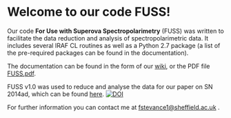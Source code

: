 # Welcome to our code FUSS!

Our code __For Use with Superova Spectropolarimetry__ (FUSS) was written to facilitate the data reduction and analysis of spectropolarimetric data. It includes several IRAF CL routines as well as a Python 2.7 package (a list of the pre-required packages can be found in the documentation).

The documentation can be found in the form of our [wiki](https://github.com/HeloiseS/FUSS/wiki), or the PDF file [FUSS.pdf](https://github.com/HeloiseS/FUSS/blob/master/DOC/FUSS.pdf).

FUSS v1.0 was used to reduce and analyse the data for our paper on SN 2014ad, which can be found [here](https://arxiv.org/pdf/1704.06270.pdf). 
[![DOI](https://zenodo.org/badge/DOI/10.5281/zenodo.573187.svg)](https://doi.org/10.5281/zenodo.573187) 

For further information you can contact me at fstevance1@sheffield.ac.uk .

